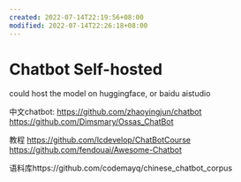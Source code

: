 ```yaml
---
created: 2022-07-14T22:19:56+08:00
modified: 2022-07-14T22:26:18+08:00
---
```


# Chatbot Self-hosted

could host the model on huggingface, or baidu aistudio

中文chatbot:
https://github.com/zhaoyingjun/chatbot
https://github.com/Dimsmary/Ossas_ChatBot

教程
https://github.com/lcdevelop/ChatBotCourse
https://github.com/fendouai/Awesome-Chatbot

语料库https://github.com/codemayq/chinese_chatbot_corpus
